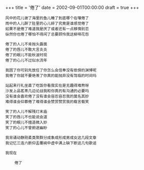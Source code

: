 +++
title = '倦了'
date = 2002-09-01T00:00:00
draft = true
+++

```text
风中的花儿谢了海里的鱼儿睡了到底哪个在嚷倦了
雨中的人儿醉了肚里的心儿碎了究竟是谁感觉倦了
如果不是倦了难道我是厌了或者还有一点移情别恋
纵然你也倦了哪怕不得闲了总要顾怜我这柳啼花怨

倦了的人儿不肯抛头露面
倦了的唇儿不敢大言炎炎
倦了的眼儿不能秋波时现
倦了的心儿不过似水流年

我困了你可别先放任了你怎么会信奉没有依傍的渊博呢
我倦了你就不要艳羡了你真的能抛弃没有驾临的时间吗

站起来行礼坐直了吃饭你看我实在是无趣得难熬呀
沙发上品茗茶几边论战我和你真的有沟通的必要吗
没有谁会喜欢倦了没有谁会容忍容忍我的莫名其妙
难得谁会仰慕倦了难得谁会赞赏赞赏我的载言载笑

笑了的人儿不解残灯末庙
笑了的唇儿不也能说会道
笑了的眼儿不擅造微入妙
笑了的心儿不曾俯遂幽眇

我背诵动静刚柔类聚群分成象成形成男成女这几段文章
我记忆三连六断仰盂覆碗中虚中满上缺下断这几句歌谣

我现在

    倦了
```
